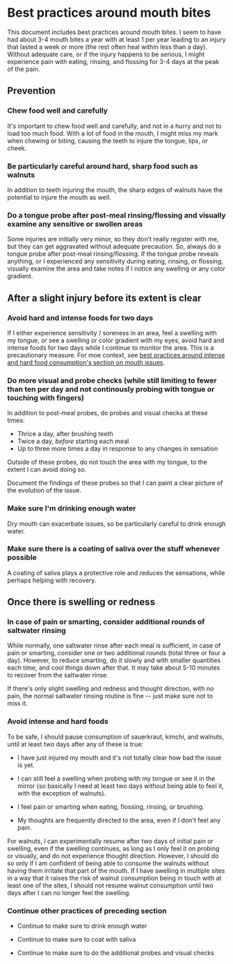 # Best practices around mouth bites

This document includes best practices around mouth bites. I seem to
have had about 3-4 mouth bites a year with at least 1 per year leading
to an injury that lasted a week or more (the rest often heal within
less than a day). Without adequate care, or if the injury happens to
be serious, I might experience pain with eating, rinsing, and flossing
for 3-4 days at the peak of the pain.

## Prevention

### Chew food well and carefully

It's important to chew food well and carefully, and not in a hurry and
not to load too much food. With a lot of food in the mouth, I might
miss my mark when chewing or biting, causing the teeth to injure the
tongue, lips, or cheek.

### Be particularly careful around hard, sharp food such as walnuts

In addition to teeth injuring the mouth, the sharp edges of walnuts
have the potential to injure the mouth as well.

### Do a tongue probe after post-meal rinsing/flossing and visually examine any sensitive or swollen areas

Some injuries are initially very minor, so they don't really register
with me, but they can get aggravated without adequate precaution. So,
always do a tongue probe after post-meal rinsing/flossing. If the
tongue probe reveals anything, or I experienced any sensitivity during
eating, rinsing, or flossing, visually examine the area and take notes
if I notice any swelling or any color gradient.

## After a slight injury before its extent is clear

### Avoid hard and intense foods for two days

If I either experience sensitivity / soreness in an area, feel a
swelling with my tongue, or see a swelling or color gradient with my
eyes, avoid hard and intense foods for two days while I continue to
monitor the area. This is a precautionary measure. For moe context,
see [best practices around intense and hard food consumption's section
on mouth
issues](best-practices-around-intense-and-hard-food-consumption.md#after-mouth-issues).

### Do more visual and probe checks (while still limiting to fewer than ten per day and not continously probing with tongue or touching with fingers)

In addition to post-meal probes, do probes and visual checks at these times:

* Thrice a day, after brushing teeth
* Twice a day, *before* starting each meal
* Up to three more times a day in response to any changes in sensation

Outside of these probes, do not touch the area with my tongue, to the
extent I can avoid doing so.

Document the findings of these probes so that I can paint a clear
picture of the evolution of the issue.

### Make sure I'm drinking enough water

Dry mouth can exacerbate issues, so be particularly careful to drink enough water.

### Make sure there is a coating of saliva over the stuff whenever possible

A coating of saliva plays a protective role and reduces the
sensations, while perhaps helping with recovery.

## Once there is swelling or redness

### In case of pain or smarting, consider additional rounds of saltwater rinsing

While normally, one saltwater rinse after each meal is sufficient, in
case of pain or smarting, consider one or two additional rounds (total
three or four a day). However, to reduce smarting, do it slowly and
with smaller quantities each time, and cool things down after that. It
may take about 5-10 minutes to recover from the saltwater rinse.

If there's only slight swelling and redness and thought direction,
with no pain, the normal saltwater rinsing routine is fine -- just
make sure not to miss it.

### Avoid intense and hard foods

To be safe, I should pause consumption of sauerkraut, kimchi, and walnuts,
until at least two days after any of these is true:

* I have just injured my mouth and it's not totally clear how bad the
  issue is yet.

* I can still feel a swelling when probing with my tongue or see it in
  the mirror (so basically I need at least two days without being able
  to feel it, with the exception of walnuts).

* I feel pain or smarting when eating, flossing, rinsing, or brushing.

* My thoughts are frequently directed to the area, even if I don't
  feel any pain.

For walnuts, I can experimentally resume after two days of initial
pain or swelling, even if the swelling continues, as long as I only
feel it on probing or visually, and do not experience thought
direction. However, I should do so only if I am confident of being
able to consume the walnuts without having them irritate that part of
the mouth. If I have swelling in multiple sites in a way that it
raises the risk of walnut consumption being in touch with at least one
of the sites, I should not resume walnut consumption until two days
after I can no longer feel the swelling.

### Continue other practices of preceding section

* Continue to make sure to drink enough water

* Continue to make sure to coat with saliva

* Continue to make sure to do the additional probes and visual checks
